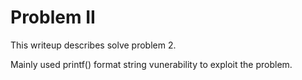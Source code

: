 # Problem II

This writeup describes solve problem 2.

Mainly used printf() format string vunerability to exploit the problem.


